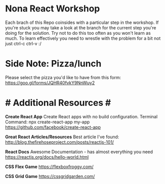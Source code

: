 # Nona React Workshop
Each brach of this Repo coinsides with a particular step in the workshop. If you're stuck you may take a look at the branch for the current step you're doing for the solution. Try not to do this too often as you won't learn as much. To learn effectively you need to wrestle with the problem for a bit not just ctrl-c ctrl-v :/

# Side Note: Pizza/lunch
Please select the pizza you'd like to have from this form: 
https://goo.gl/forms/JQHR40fvkY9NnWuy2


# # Additional Resources # #

**Create React App**
Create React apps with no build configuration.
Terminal Command: npx create-react-app my-app
https://github.com/facebook/create-react-app

**Great React Articles/Resources**
Best article I've found:
http://blog.thefirehoseproject.com/posts/reactjs-101/

**React Docs**
Awesome Documentation - has almost everything you need 
https://reactjs.org/docs/hello-world.html

**CSS Flex Game**
https://flexboxfroggy.com/

**CSS Grid Game**
https://cssgridgarden.com/
